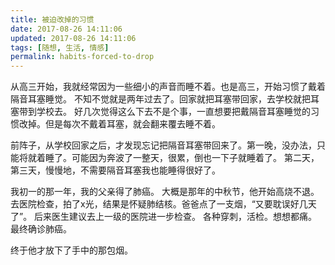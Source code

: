 ```yaml
---
title: 被迫改掉的习惯
date: 2017-08-26 14:11:06
updated: 2017-08-26 14:11:06
tags: [随想, 生活, 情感]
permalink: habits-forced-to-drop
---
```

从高三开始，我就经常因为一些细小的声音而睡不着。也是高三，开始习惯了戴着隔音耳塞睡觉。<!-- more -->
不知不觉就是两年过去了。回家就把耳塞带回家，去学校就把耳塞带到学校去。
好几次觉得这么下去不是个事，一直想要把戴隔音耳塞睡觉的习惯改掉。但是每次不戴着耳塞，就会翻来覆去睡不着。

前阵子，从学校回家之后，才发现忘记把隔音耳塞带回来了。第一晚，没办法，只能将就着睡了。可能因为奔波了一整天，很累，倒也一下子就睡着了。
第二天，第三天，慢慢地，不需要隔音耳塞我也能睡得很好了。


我初一的那一年，我的父亲得了肺癌。
大概是那年的中秋节，他开始高烧不退。
去医院检查，拍了x光，结果是怀疑肺结核。爸爸点了一支烟，“又要耽误好几天了”。
后来医生建议去上一级的医院进一步检查。
各种穿刺，活检。想想都痛。
最终确诊肺癌。

终于他才放下了手中的那包烟。